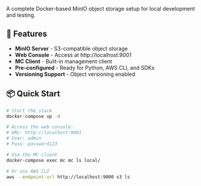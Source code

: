 A complete Docker-based MinIO object storage setup for local development and testing.

## 🚀 Features

- **MinIO Server** - S3-compatible object storage
- **Web Console** - Access at http://localhost:9001
- **MC Client** - Built-in management client
- **Pre-configured** - Ready for Python, AWS CLI, and SDKs
- **Versioning Support** - Object versioning enabled

## 📦 Quick Start

```bash
# Start the stack
docker-compose up -d

# Access the web console:
# URL: http://localhost:9001
# User: admin
# Pass: password123

# Use the MC client
docker-compose exec mc mc ls local/

# Or use AWS CLI
aws --endpoint-url http://localhost:9000 s3 ls
